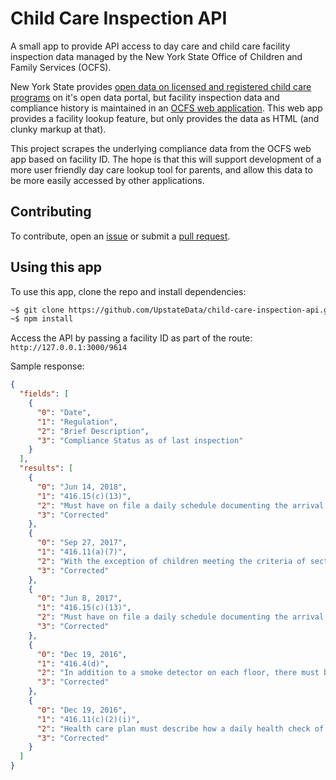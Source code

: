 # Child Care Inspection API

A small app to provide API access to day care and child care facility inspection data managed by the New York State Office of Children and Family Services (OCFS).

New York State provides [open data on licensed and registered child care programs](https://data.ny.gov/Human-Services/Child-Care-Regulated-Programs-API/fymg-3wv3) on it's open data portal, but facility inspection data and compliance history is maintained in an [OCFS web application](https://apps.netforge.ny.gov/dcfs/). This web app provides a facility lookup feature, but only provides the data as HTML (and clunky markup at that).

This project scrapes the underlying compliance data from the OCFS web app based on facility ID. The hope is that this will support development of a more user friendly day care lookup tool for parents, and allow this data to be more easily accessed by other applications.

## Contributing

To contribute, open an [issue](https://github.com/UpstateData/child-care-inspection-api/issues) or submit a [pull request](https://github.com/UpstateData/child-care-inspection-api/pulls).

## Using this app

To use this app, clone the repo and install dependencies:

```bash
~$ git clone https://github.com/UpstateData/child-care-inspection-api.git && cd child-care-inspection-api
~$ npm install
```

Access the API by passing a facility ID as part of the route: `http://127.0.0.1:3000/9614`

Sample response:

```json
{
  "fields": [
    {
      "0": "Date",
      "1": "Regulation",
      "2": "Brief Description",
      "3": "Compliance Status as of last inspection"
    }
  ],
  "results": [
    {
      "0": "Jun 14, 2018",
      "1": "416.15(c)(13)",
      "2": "Must have on file a daily schedule documenting the arrival and departure times of each caregiver, employees and volunteers",
      "3": "Corrected"
    },
    {
      "0": "Sep 27, 2017",
      "1": "416.11(a)(7)",
      "2": "With the exception of children meeting the criteria of section 416.11(a)(5) or (6), children enrolled in the child day care must remain current with their immunizations in accordance with the current schedule for required immunizations established in the New York State Public Health Law",
      "3": "Corrected"
    },
    {
      "0": "Jun 8, 2017",
      "1": "416.15(c)(13)",
      "2": "Must have on file a daily schedule documenting the arrival and departure times of each caregiver, employees and volunteers",
      "3": "Corrected"
    },
    {
      "0": "Dec 19, 2016",
      "1": "416.4(d)",
      "2": "In addition to a smoke detector on each floor, there must be a smoke detector located either within rooms where children nap, or in adjoining rooms. In the case of rooms used for napping or sleeping which have doors, a smoke detector is required inside that room.",
      "3": "Corrected"
    },
    {
      "0": "Dec 19, 2016",
      "1": "416.11(c)(2)(i)",
      "2": "Health care plan must describe how a daily health check of each child for any indication of illness, injury, abuse or maltreatment will be conducted and documented",
      "3": "Corrected"
    }
  ]
}

```